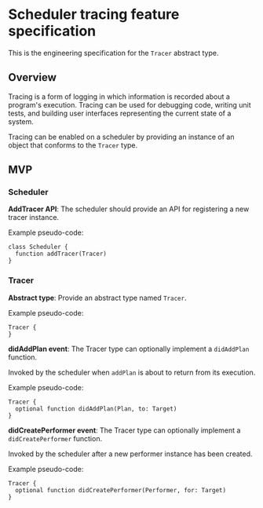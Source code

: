 # Scheduler tracing feature specification

This is the engineering specification for the `Tracer` abstract type.

## Overview

Tracing is a form of logging in which information is recorded about a program's execution. Tracing can be used for debugging code, writing unit tests, and building user interfaces representing the current state of a system.

Tracing can be enabled on a scheduler by providing an instance of an object that conforms to the `Tracer` type.

## MVP

### Scheduler

**AddTracer API**: The scheduler should provide an API for registering a new tracer instance.

Example pseudo-code:

```
class Scheduler {
  function addTracer(Tracer)
}
```

### Tracer

**Abstract type**: Provide an abstract type named `Tracer`.

Example pseudo-code:

```
Tracer {
}
```

**didAddPlan event**: The Tracer type can optionally implement a `didAddPlan` function.

Invoked by the scheduler when `addPlan` is about to return from its execution.

Example pseudo-code:

```
Tracer {
  optional function didAddPlan(Plan, to: Target)
}
```

**didCreatePerformer event**: The Tracer type can optionally implement a `didCreatePerformer` function.

Invoked by the scheduler after a new performer instance has been created.

Example pseudo-code:

```
Tracer {
  optional function didCreatePerformer(Performer, for: Target)
}
```

